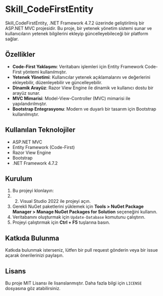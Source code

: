 # Skill_CodeFirstEntity

Skill_CodeFirstEntity, .NET Framework 4.7.2 üzerinde geliştirilmiş bir ASP.NET MVC projesidir. Bu proje, bir yetenek yönetim sistemi sunar ve kullanıcıların yetenek bilgilerini ekleyip güncelleyebileceği bir platform sağlar.

## Özellikler
- **Code-First Yaklaşımı**: Veritabanı işlemleri için Entity Framework Code-First yöntemi kullanılmıştır.
- **Yetenek Yönetimi**: Kullanıcılar yetenek açıklamalarını ve değerlerini ekleyebilir, düzenleyebilir ve güncelleyebilir.
- **Dinamik Arayüz**: Razor View Engine ile dinamik ve kullanıcı dostu bir arayüz sunar.
- **MVC Mimarisi**: Model-View-Controller (MVC) mimarisi ile yapılandırılmıştır.
- **Bootstrap Entegrasyonu**: Modern ve duyarlı bir tasarım için Bootstrap kullanılmıştır.

## Kullanılan Teknolojiler
- ASP.NET MVC
- Entity Framework (Code-First)
- Razor View Engine
- Bootstrap
- .NET Framework 4.7.2

## Kurulum
1. Bu projeyi klonlayın:
2. 2. Visual Studio 2022 ile projeyi açın.
3. Gerekli NuGet paketlerini yüklemek için __Tools > NuGet Package Manager > Manage NuGet Packages for Solution__ seçeneğini kullanın.
4. Veritabanını oluşturmak için `Update-Database` komutunu çalıştırın.
5. Projeyi çalıştırmak için __Ctrl + F5__ tuşlarına basın.

## Katkıda Bulunma
Katkıda bulunmak isterseniz, lütfen bir pull request gönderin veya bir issue açarak önerilerinizi paylaşın.

## Lisans
Bu proje MIT Lisansı ile lisanslanmıştır. Daha fazla bilgi için `LICENSE` dosyasına göz atabilirsiniz.

